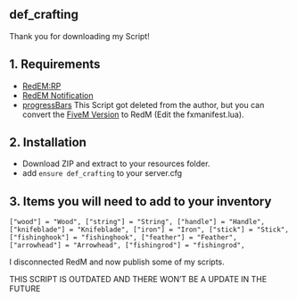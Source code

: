 ## def_crafting
Thank you for downloading my Script!

## 1. Requirements
- [RedEM:RP](https://github.com/kanersps/redem)
- [RedEM Notification](https://github.com/Ktos93/redemrp_notification)
- [progressBars](https://github.com/shredxt/progressBars) This Script got deleted from the author, but you can convert the [FiveM Version](https://github.com/EthanPeacock) to RedM (Edit the fxmanifest.lua).


## 2. Installation
- Download ZIP and extract to your resources folder.
- add `ensure def_crafting` to your server.cfg

## 3. Items you will need to add to your inventory

`
	["wood"] = "Wood",
  ["string"] = "String",
  ["handle"] = "Handle",
  ["knifeblade"] = "Knifeblade",
  ["iron"] = "Iron",
  ["stick"] = "Stick",
  ["fishinghook"] = "fishinghook",
  ["feather"] = "Feather",
  ["arrowhead"] = "Arrowhead",
  ["fishingrod"] = "fishingrod",
 `
 
 I disconnected RedM and now publish some of my scripts.
 
 THIS SCRIPT IS OUTDATED AND THERE WON’T BE A UPDATE IN THE FUTURE 

        
